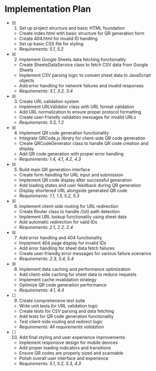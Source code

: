 # Implementation Plan

- [x] 1. Set up project structure and basic HTML foundation
  - Create index.html with basic structure for QR generation form
  - Create 404.html for invalid ID handling
  - Set up basic CSS file for styling
  - _Requirements: 5.1, 5.2_

- [x] 2. Implement Google Sheets data fetching functionality
  - Create SheetsDataService class to fetch CSV data from Google Sheets
  - Implement CSV parsing logic to convert sheet data to JavaScript objects
  - Add error handling for network failures and invalid responses
  - _Requirements: 3.1, 3.2, 3.4_

- [x] 3. Create URL validation system
  - Implement URLValidator class with URL format validation
  - Add URL normalization to ensure proper protocol formatting
  - Create user-friendly validation messages for invalid URLs
  - _Requirements: 5.5, 1.2_

- [x] 4. Implement QR code generation functionality
  - Integrate QRCode.js library for client-side QR code generation
  - Create QRCodeGenerator class to handle QR code creation and display
  - Add QR code generation with proper error handling
  - _Requirements: 1.4, 4.1, 4.2, 4.3_

- [x] 5. Build main QR generation interface
  - Create form handling for URL input and submission
  - Implement QR code display after successful generation
  - Add loading states and user feedback during QR generation
  - Display shortened URL alongside generated QR code
  - _Requirements: 1.1, 1.5, 5.2, 5.3_

- [x] 6. Implement client-side routing for URL redirection
  - Create Router class to handle /{id} path detection
  - Implement URL lookup functionality using sheet data
  - Add automatic redirection for valid IDs
  - _Requirements: 2.1, 2.2, 2.4_

- [x] 7. Add error handling and 404 functionality
  - Implement 404 page display for invalid IDs
  - Add error handling for sheet data fetch failures
  - Create user-friendly error messages for various failure scenarios
  - _Requirements: 2.3, 3.4, 5.4_

- [x] 8. Implement data caching and performance optimization
  - Add client-side caching for sheet data to reduce requests
  - Implement cache invalidation strategy
  - Optimize QR code generation performance
  - _Requirements: 4.1, 4.4_

- [ ] 9. Create comprehensive test suite
  - Write unit tests for URL validation logic
  - Create tests for CSV parsing and data fetching
  - Add tests for QR code generation functionality
  - Test client-side routing and redirect logic
  - _Requirements: All requirements validation_

- [ ] 10. Add final styling and user experience improvements
  - Implement responsive design for mobile devices
  - Add proper loading indicators and transitions
  - Ensure QR codes are properly sized and scannable
  - Polish overall user interface and experience
  - _Requirements: 5.1, 5.2, 5.3, 4.3_